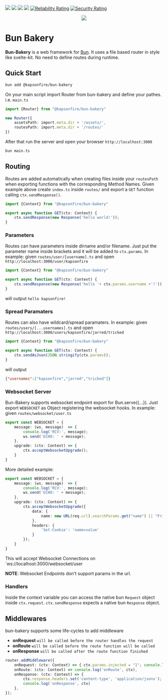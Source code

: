 [![](https://img.shields.io/npm/l/@kapsonfire/bun-bakery?color=red&style=flat-square)](https://www.npmjs.com/package/@kapsonfire/bun-bakery)
[![](https://img.shields.io/npm/v/@kapsonfire/bun-bakery?color=red&style=flat-square)](https://www.npmjs.com/package/@kapsonfire/bun-bakery)
[![](https://img.shields.io/npm/dw/@kapsonfire/bun-bakery?color=red&style=flat-square)](https://www.npmjs.com/package/@kapsonfire/bun-bakery)
[![](https://img.shields.io/npm/dt/@kapsonfire/bun-bakery?color=red&style=flat-square)](https://www.npmjs.com/package/@kapsonfire/bun-bakery)
[![Reliability Rating](https://sonarcloud.io/api/project_badges/measure?project=Kapsonfire-DE_bun-bakery&metric=reliability_rating)](https://sonarcloud.io/summary/new_code?id=Kapsonfire-DE_bun-bakery)
[![Security Rating](https://sonarcloud.io/api/project_badges/measure?project=Kapsonfire-DE_bun-bakery&metric=security_rating)](https://sonarcloud.io/summary/new_code?id=Kapsonfire-DE_bun-bakery)
<div align="center">

![](https://user-images.githubusercontent.com/67053124/178574093-60d51387-0f65-4c64-a29b-b8c5baefde7e.png)

</div>

# Bun Bakery

**Bun-Bakery** is a web framework for [Bun](https://github.com/oven-sh/bun). It uses a file based router in style like svelte-kit. No need to define routes during runtime.


## Quick Start
```bash
bun add @kapsonfire/bun-bakery
```

On your main script import Router from bun-bakery and define your pathes. i.e. `main.ts`
```typescript
import {Router} from "@kapsonfire/bun-bakery"

new Router({
    assetsPath: import.meta.dir + '/assets/',
    routesPath: import.meta.dir + '/routes/'
})
```

After that run the server and open your browser `http://localhost:3000`
```bash
bun main.ts
```

## Routing
Routes are added automatically when creating files inside your `routesPath` when exporting functions with the corresponding Method Names.
Given example above create `index.ts` inside `routes/` and export a `GET` function calling `ctx.sendResponse()`.

```typescript
import {Context} from "@kapsonfire/bun-bakery"

export async function GET(ctx: Context) {
    ctx.sendResponse(new Response('hello world!'));
}
```

### Parameters
Routes can have parameters inside dirname and/or filename. Just put the parameter name inside brackets and it will be added to `ctx.params`.
In example: given `routes/user/[username].ts` and open `http://localhost:3000/user/kapsonfire` 
```typescript
import {Context} from "@kapsonfire/bun-bakery"

export async function GET(ctx: Context) {
    ctx.sendResponse(new Response('hello '+ ctx.params.username +'!'));
}
``` 
will output `hello kapsonfire!`

### Spread Paramaters
Routes can also have wildcard/spread paramaters.
In example: given `routes/users/[...usernames].ts` and open `http://localhost:3000/users/kapsonfire/jarred/tricked`
```typescript
import {Context} from "@kapsonfire/bun-bakery"

export async function GET(ctx: Context) {
    ctx.sendAsJson(JSON.stringify(ctx.params));
}
``` 

will output 
```json
{"usernames":["kapsonfire","jarred","tricked"]}
``` 

### Websocket Server
Bun-Bakery supports websocket endpoint export for Bun.serve({...}).
Just export `WEBSOCKET` as Object registering the websocket hooks.
In example: given `routes/websocket/user.ts`
```typescript
export const WEBSOCKET = {
    message: (ws, message)  => {
        console.log('RCV:', message);
        ws.send('ECHO: ' + message);
    },
    upgrade: (ctx: Context) => {
        ctx.acceptWebsocketUpgrade();
    }
}
```

More detailed example:
```typescript
export const WEBSOCKET = {
    message: (ws, message)  => {
        console.log('RCV:', message);
        ws.send('ECHO: ' + message);
    },
    upgrade: (ctx: Context) => {
        ctx.acceptWebsocketUpgrade({
            data: {
                name: new URL(req.url).searchParams.get("name") || "Friend",
            },
            headers: {
                'Set-Cookie': 'name=value'
            }
        });
    }
}
```
This will accept Websocket Connections on `ws://localhost:3000/websocket/user

**NOTE**: Websocket Endpoints don't support params in the url.

### Handlers
Inside the context variable you can access the native bun `Request` object inside `ctx.request`.
`ctx.sendResponse` expects a native bun `Response` object.


## Middlewares
bun-bakery supports some life-cycles to add middleware
* **onRequest** `will be called before the router handles the request`
* **onRoute** `will be called before the route function will be called`
* **onResponse** `will be called after the route function finished`

```typescript
router.addMiddleware({
    onRequest: (ctx: Context) => { ctx.params.injected = "1"; console.log('onRequest', ctx) },
    onRoute: (ctx: Context) => console.log('onRoute', ctx),
    onResponse: (ctx: Context) => {
        ctx.response.headers.set('content-type', 'application/jsonx');
        console.log('onResponse', ctx)
    },
});
```